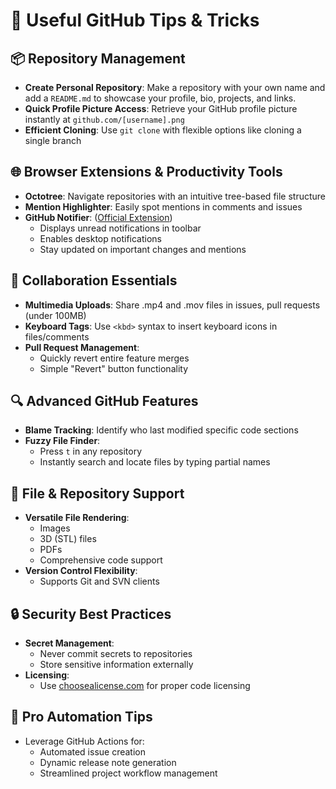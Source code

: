# 🚀 Useful GitHub Tips & Tricks

## 📦 Repository Management
- **Create Personal Repository**: Make a repository with your own name and add a `README.md` to showcase your profile, bio, projects, and links.
- **Quick Profile Picture Access**: Retrieve your GitHub profile picture instantly at `github.com/[username].png`
- **Efficient Cloning**: Use `git clone` with flexible options like cloning a single branch

## 🌐 Browser Extensions & Productivity Tools
- **Octotree**: Navigate repositories with an intuitive tree-based file structure
- **Mention Highlighter**: Easily spot mentions in comments and issues
- **GitHub Notifier**: ([Official Extension](https://github.com/sindresorhus/notifier-for-github))
  - Displays unread notifications in toolbar
  - Enables desktop notifications
  - Stay updated on important changes and mentions

## 🤝 Collaboration Essentials
- **Multimedia Uploads**: Share .mp4 and .mov files in issues, pull requests (under 100MB)
- **Keyboard Tags**: Use `<kbd>` syntax to insert keyboard icons in files/comments
- **Pull Request Management**: 
  - Quickly revert entire feature merges
  - Simple "Revert" button functionality

## 🔍 Advanced GitHub Features
- **Blame Tracking**: Identify who last modified specific code sections
- **Fuzzy File Finder**: 
  - Press `t` in any repository
  - Instantly search and locate files by typing partial names

## 📁 File & Repository Support
- **Versatile File Rendering**:
  - Images
  - 3D (STL) files
  - PDFs
  - Comprehensive code support
- **Version Control Flexibility**: 
  - Supports Git and SVN clients

## 🔒 Security Best Practices
- **Secret Management**: 
  - Never commit secrets to repositories
  - Store sensitive information externally
- **Licensing**: 
  - Use [choosealicense.com](https://choosealicense.com/) for proper code licensing

## 🤖 Pro Automation Tips
- Leverage GitHub Actions for:
  - Automated issue creation
  - Dynamic release note generation
  - Streamlined project workflow management
